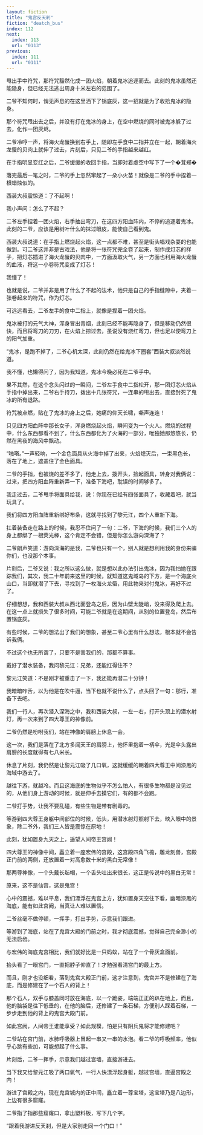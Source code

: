 ```yaml
---
layout: fiction
title: "鬼宫反天刹"
fiction: "deatch_bus"
index: 112
next:
  index: 113
  url: "0113"
previous:
  index: 111
  url: "0111"
---
```

甩出手中符咒，那符咒豁然化成一团火焰，朝着鬼冰追逐而去。此刻的鬼冰虽然还能隐身，但已经无法逃出周身十米左右的范围了。

二爷不知何时，悄无声息的在这里洒下了锅底灰，这一招就是为了收拾鬼冰的隐身。

那个符咒甩出去之后，并没有打在鬼冰的身上，在空中燃烧的同时被鬼冰躲了过去，化作一团灰烬。

二爷冷哼一声，将海火龙蜃换到右手上，随即左手食中二指并立在一起，朝着海火龙蜃的贝肉上就伸了过去，片刻后，只见二爷的手指越来越红。

在手指明显变红之后，二爷缓缓的收回手指，当即对着虚空中写下了一个�茸郑�

落完最后一笔之时，二爷的手上忽然窜起了一朵小火苗！就像是二爷的手中捏着一根蜡烛似的。

西装大叔震惊道：了不起啊！

我小声问：怎么了不起？

二爷左手捏着一团火焰，右手抽出弯刀，在这四方阳血阵内，不停的追逐着鬼冰。此刻的二爷，应该是用树叶什么的抹过眼皮，能使自己看到鬼。

西装大叔说道：在手指上燃烧起火焰，这一点都不难，甚至是街头唱戏杂耍的也能做到。可二爷这并非是古戏法，他是将一张符咒完全卷了起来，制作成灯芯的样子，把灯芯插进了海火龙蜃的贝肉中，一方面汲取火气，另一方面也利用海火龙蜃的血液，将这一小卷符咒变成了灯芯！

我懂了！

也就是说，二爷并非是用了什么了不起的法术，他只是自己的手指缝隙中，夹着一张卷起来的符咒，作为灯芯。

可远远看去，二爷左手的食中二指上，就像是捏着一团火焰。

鬼冰被打的元气大神，浑身冒出青烟，此刻已经不能再隐身了，但是移动仍然很快，而且将弯刀的刀刃，在火焰上掠过去，虽说没有烧红弯刀，但也足以使弯刀上的阳气加重。

“鬼冰，是跑不掉了，二爷心机太深，此刻仍然在给鬼冰下圈套”西装大叔淡然说道。

我不懂，也懒得问了，因为我知道，鬼冰今晚必死在二爷手中。

果不其然，在这个念头闪过的一瞬间，二爷左手食中二指松开，那一团灯芯火焰从手指中掉出来，二爷右手持刀，拨出十几张符咒，一连串的甩出去，直接封死了鬼冰的所有退路。

符咒被点燃，贴在了鬼冰的身上之后，她痛的仰天长啸，嘶声连连！

只见四方阳血阵中那长女子，浑身燃烧起火焰，瞬间变为一个火人。燃烧的过程中，什么东西都看不到了，什么东西都化为了火海的一部分，唯独她那悠悠长，仍然在黑夜的海风中飘动。

“啪嗒。”一声轻响，一个金色面具从火海中掉了出来，火焰熄灭后，一束黑色长，落在了地上，遮盖住了金色面具。

二爷的手指，也被烧的差不多了，他走上去，拨开头，捡起面具，转身对我俩说：过来，把四方阳血阵重新弄一下，准备下海吧，耽误的时间够多了。

我走过去，二爷甩手将面具给我，说：你现在已经有四张面具了，收藏着吧，就当玩具了。

我们将四方阳血阵重新绑好布条，这就寻找到了黎元江，四个人重新下海。

扛着装备走在路上的时候，我忍不住问了一句：二爷，下海的时候，我们三个人的身上都绑了一根荧光棒，这个肯定不会错，但是你怎么游向深海了？

二爷朗声笑道：游向深海的是我，二爷也只有一个，别人就是想利用我的身份来骗你们，也没那个本事。

片刻后，二爷又说：我之所以这么做，就是想以此办法引出鬼冰，因为我怕她在跟踪我们，其次，我二十年前来这里的时候，就知道这鬼域岛的下方，是一个海底火山口，当即就潜了下去，寻找到了一枚海火龙蜃，用此物来对付鬼冰，再好不过了。

仔细想想，我和西装大叔从西北面登岛之后，因为山壁太陡峭，没来得及爬上去。在这一点上就损失了很多时间，可能二爷就是在这期间，从别的位置登岛，然后布置锅底灰。

有些时候，二爷的想法出了我们的想象，甚至二爷心里有什么想法，根本就不会告诉我俩。

不过这个也无所谓了，只要不是害我们的，那都不算事。

戴好了潜水装备，我问黎元江：兄弟，还能扛得住不？

黎元江笑道：不是刚才被重击了一下，我还能再潜二十分钟！

我暗暗咋舌，以为他是在吹牛逼，当下也就不说什么了，点头回了一句：那行，准备下去吧。

我们一行人，再次潜入深海之中，我和西装大叔，一左一右，打开头顶上的潜水射灯，再一次来到了四大尊王的神像前。

二爷仍然是吩咐我们，站在神像的肩膀上休息一会。

这一次，我们是落在了北方多闻天王的肩膀上，他怀里抱着一柄伞，光是伞头露出肩膀的长度就得有七八米长。

休息了片刻，我仍然是让黎元江吸了几口氧，这就缓缓的朝着四大尊王中间漆黑的海域中游去了。

越往下游，就越冷。而且这海底的生物似乎不怎么怕人，有很多生物都是没见过的，从他们身上游动的时候，就是伸手去摸它们，有的都不会跑。

二爷打手势，让我不要乱碰，有些生物是带有剧毒的。

等游到四大尊王身躯中间部位的时候，低头，用潜水射灯照射下去，映入眼中的景象，除二爷外，我们三人皆是震惊在原地！

此刻，犹如置身九天之上，遥望人间帝王宫阙！

四大尊王的神像中间，矗立着一座宏伟的宫殿，这宫殿四角飞檐，雕龙刻兽，宫殿正门前的两侧，还放置着一对高愈数十米的黑白无常像！

那两尊神像，一个头戴长毡帽，一个舌头吐出来很长，这正是传说中的黑白无常！

原来，这不是仙宫，这是鬼宫！

心中的震撼，难以平息，我们漂浮在鬼宫上方，犹如置身天空往下看，幽暗漆黑的海底，能有如此宫阙，当真让人难以置信。

二爷丝毫不做停顿，一挥手，打出手势，示意我们跟进。

等游到了海底，站在了鬼宫大殿的门前之时，我才彻底震撼，觉得自己完全渺小的无法启齿。

与宏伟的海底鬼宫相比，我们就好比是一只蚂蚁，站在了一个骨灰盒面前。

抬头看了一眼宫门，一直把脖子仰直了！才勉强看清宫门的最上方。

而且，刚才也没细看，落到鬼宫大殿正门前，这才注意到，鬼宫并不是修建在了海底，而是修建在了一个石人的背上！

那个石人，双手与膝盖同时放在海底，以一个跪姿，端端正正的趴在地上，而且，他的脑袋是往下低垂的，在他的脑后，还修建了一条石梯，方便别人踩着石梯，一步步走到他的背上的鬼宫大殿门前。

如此宫阙，人间帝王谁能享受？如此规模，怕是只有阴兵鬼将才能修建吧？

二爷站在宫门前，水肺呼吸器上冒起一串又一串的水泡。看二爷的呼吸频率，他似乎心跳有些加，可能想起了什么事。

片刻后，二爷一挥手，示意我们越过宫墙，直接游进去。

当下我又给黎元江吸了两口氧气，一行人快漂浮起身躯，越过宫墙，直逼宫殿之内！

游进了宫殿之内，现在鬼宫城内的正中间，矗立着一尊宝塔，这宝塔乃是八边形，上边有很多窟窿。

二爷指了指那些窟窿口，拿出塑料板，写下几个字。

“跟着我游进反天刹，但是大家别走同一个门口！”